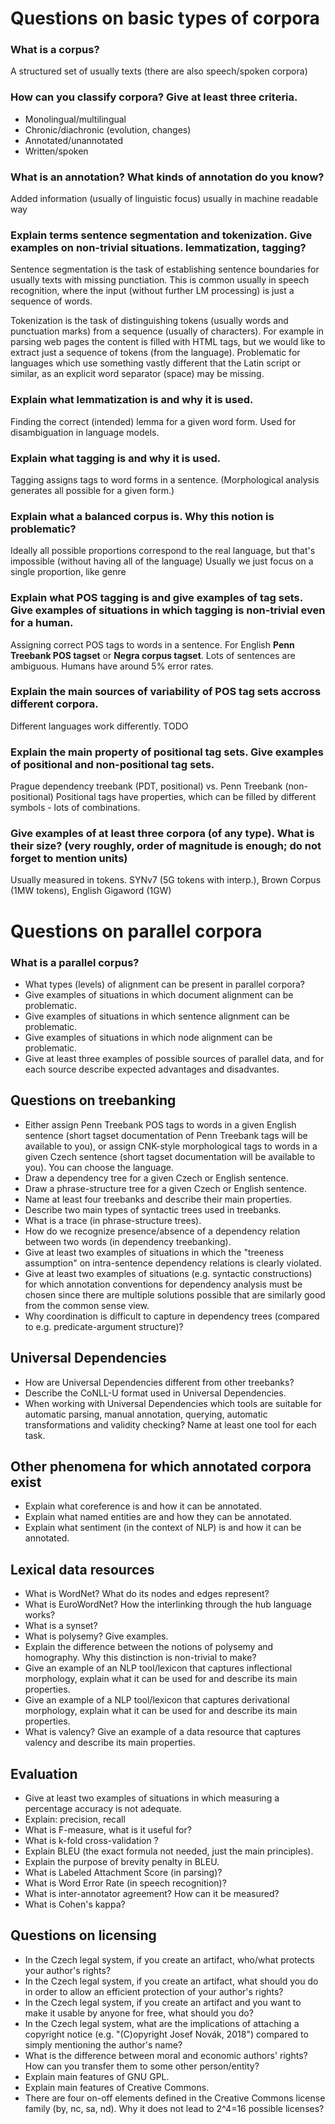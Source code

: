 # Questions on basic types of corpora
### What is a corpus?
A structured set of usually texts (there are also speech/spoken corpora)

### How can you classify corpora? Give at least three criteria.
- Monolingual/multilingual
- Chronic/diachronic (evolution, changes)
- Annotated/unannotated
- Written/spoken

### What is an annotation? What kinds of annotation do you know?
Added information (usually of linguistic focus) usually in machine readable way

### Explain terms sentence segmentation and tokenization. Give examples on non-trivial situations. lemmatization, tagging?
Sentence segmentation is the task of establishing sentence boundaries for usually texts with missing punctiation. This is common usually
in speech recognition, where the input (without further LM processing) is just a sequence of words.

Tokenization is the task of distinguishing tokens (usually words and punctuation marks) from a sequence (usually of characters). For example 
in parsing web pages the content is filled with HTML tags, but we would like to extract just a sequence of tokens (from the language).
Problematic for languages which use something vastly different that the Latin script or similar, as an explicit word separator (space) may
be missing.

### Explain what lemmatization is and why it is used.
Finding the correct (intended) lemma for a given word form. Used for disambiguation in language models.

### Explain what tagging is and why it is used.
Tagging assigns tags to word forms in a sentence. (Morphological analysis generates all possible for a given form.)

### Explain what a balanced corpus is. Why this notion is problematic?
Ideally all possible proportions correspond to the real language, but that's impossible (without having all of the language)
Usually we just focus on a single proportion, like genre

### Explain what POS tagging is and give examples of tag sets. Give examples of situations in which tagging is non-trivial even for a human.
Assigning correct POS tags to words in a sentence. For English __Penn Treebank POS tagset__ or __Negra corpus tagset__.
Lots of sentences are ambiguous. Humans have around 5% error rates.

### Explain the main sources of variability of POS tag sets accross different corpora.
Different languages work differently. TODO

### Explain the main property of positional tag sets. Give examples of positional and non-positional tag sets.
Prague dependency treebank (PDT, positional) vs. Penn Treebank (non-positional)
Positional tags have properties, which can be filled by different symbols - lots of combinations.

### Give examples of at least three corpora (of any type). What is their size? (very roughly, order of magnitude is enough; do not forget to mention units)
Usually measured in tokens. SYNv7 (5G tokens with interp.), Brown Corpus (1MW tokens), English Gigaword (1GW) 

# Questions on parallel corpora
### What is a parallel corpus?


- What types (levels) of alignment can be present in parallel corpora?
- Give examples of situations in which document alignment can be problematic.
- Give examples of situations in which sentence alignment can be problematic.
- Give examples of situations in which node alignment can be problematic.
- Give at least three examples of possible sources of parallel data, and for each source describe expected advantages and disadvantes.

## Questions on treebanking
- Either assign Penn Treebank POS tags to words in a given English sentence (short tagset documentation of Penn Treebank tags will be available to you), or assign CNK-style morphological tags to words in a given Czech sentence (short tagset documentation will be available to you). You can choose the language.
- Draw a dependency tree for a given Czech or English sentence.
- Draw a phrase-structure tree for a given Czech or English sentence.
- Name at least four treebanks and describe their main properties.
- Describe two main types of syntactic trees used in treebanks.
- What is a trace (in phrase-structure trees).
- How do we recognize presence/absence of a dependency relation between two words (in dependency treebanking).
- Give at least two examples of situations in which the "treeness assumption" on intra-sentence dependency relations is clearly violated.
- Give at least two examples of situations (e.g. syntactic constructions) for which annotation conventions for dependency analysis must be chosen since there are multiple solutions possible that are similarly good from the common sense view.
- Why coordination is difficult to capture in dependency trees (compared to e.g. predicate-argument structure)?

## Universal Dependencies
- How are Universal Dependencies different from other treebanks?
- Describe the CoNLL-U format used in Universal Dependencies.
- When working with Universal Dependencies which tools are suitable for automatic parsing, manual annotation, querying, automatic transformations and validity checking? Name at least one tool for each task.

## Other phenomena for which annotated corpora exist
- Explain what coreference is and how it can be annotated.
- Explain what named entities are and how they can be annotated.
- Explain what sentiment (in the context of NLP) is and how it can be annotated.

## Lexical data resources
- What is WordNet? What do its nodes and edges represent?
- What is EuroWordNet? How the interlinking through the hub language works?
- What is a synset?
- What is polysemy? Give examples.
- Explain the difference between the notions of polysemy and homography. Why this distinction is non-trivial to make?
- Give an example of an NLP tool/lexicon that captures inflectional morphology, explain what it can be used for and describe its main properties.
- Give an example of a NLP tool/lexicon that captures derivational morphology, explain what it can be used for and describe its main properties.
- What is valency? Give an example of a data resource that captures valency and describe its main properties.

## Evaluation
- Give at least two examples of situations in which measuring a percentage accuracy is not adequate.
- Explain: precision, recall
- What is F-measure, what is it useful for?
- What is k-fold cross-validation ?
- Explain BLEU (the exact formula not needed, just the main principles).
- Explain the purpose of brevity penalty in BLEU.
- What is Labeled Attachment Score (in parsing)?
- What is Word Error Rate (in speech recognition)?
- What is inter-annotator agreement? How can it be measured?
- What is Cohen's kappa?

## Questions on licensing
- In the Czech legal system, if you create an artifact, who/what protects your author's rights?
- In the Czech legal system, if you create an artifact, what should you do in order to allow an efficient protection of your author's rights?
- In the Czech legal system, if you create an artifact and you want to make it usable by anyone for free, what should you do?
- In the Czech legal system, what are the implications of attaching a copyright notice (e.g. "(C)opyright Josef Novák, 2018") compared to simply mentioning the author's name?
- What is the difference between moral and economic authors' rights? How can you transfer them to some other person/entity?
- Explain main features of GNU GPL.
- Explain main features of Creative Commons.
- There are four on-off elements defined in the Creative Commons license family (by, nc, sa, nd). Why it does not lead to 2^4=16 possible licenses?
